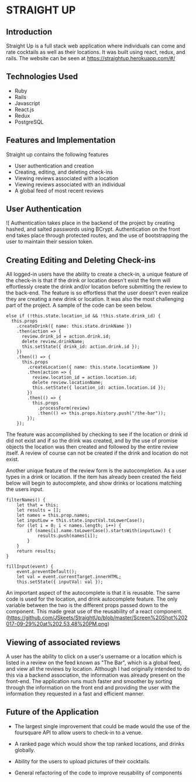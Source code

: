 # STRAIGHT UP


## Introduction
Straight Up is a full stack web application where individuals can come and rate cocktails as well as their locations. It was built using react, redux, and rails. The website can be seen at <https://straightup.herokuapp.com/#/>

## Technologies Used
* Ruby
* Rails
* Javascript
* React.js
* Redux
* PostgreSQL


## Features and Implementation
 Straight up contains the following features
 * User authentication and creation
 * Creating, editing, and deleting check-ins
 * Viewing reviews associated with a location
 * Viewing reviews associated with an individual
 * A global feed of most recent reviews

## User Authentication
![
  Authentication takes place in the backend of the project by creating hashed, and salted passwords using BCrypt. Authentication on the front end takes place through protected routes, and the use of bootstrapping the user to maintain their session token.

## Creating Editing and Deleting Check-ins
  All logged-in users have the ability to create a check-in, a unique feature of the check-in is that if the drink or location doesn't exist the form will effortlessly create the drink and/or location before submitting the review to the back-end. The feature is so effortless that the user doesn't even realize they are creating a new drink or location. It was also the most challenging part of the project. A sample of the code can be seen below.

    else if (!this.state.location_id && !this.state.drink_id) {
      this.props
        .createDrink({ name: this.state.drinkName })
        .then(action => {
          review.drink_id = action.drink.id;
          delete review.drinkName;
          this.setState({ drink_id: action.drink.id });
        })
        .then(() => {
          this.props
            .createLocation({ name: this.state.locationName })
            .then(action => {
              review.location_id = action.location.id;
              delete review.locationName;
              this.setState({ location_id: action.location.id });
            })
            .then(() => {
              this.props
                .processForm(review)
                .then(() => this.props.history.push("/the-bar"));
            });
        });

  The feature was accomplished by checking to see if the location or drink id did not exist and if so the drink was created, and by the use of promise objects the location was then created and followed by the entire review itself. A review of course can not be created if the drink and location do not exist.

  Another unique feature of the review form is the autocompletion. As a user types in a drink or location. If the item has already been created the field below will begin to autocomplete, and show drinks or locations matching the users input.

    filterNames() {
  		let that = this;
  		let results = [];
  		let names = this.prop.names;
  		let inputLow = this.state.inputVal.toLowerCase();
  		for (let i = 0; i < names.length; i++) {
  			if (names[i].name.toLowerCase().startsWith(inputLow)) {
  				results.push(names[i]);
  			}
  		}
  		return results;
  	}

	fillInput(event) {
		event.preventDefault();
		let val = event.currentTarget.innerHTML;
		this.setState({ inputVal: val });

  An important aspect of the autocomplete is that it is reusable. The same code is used for the location, and drink autocomplete feature. The only variable between the two is the different props passed down to the component. This made great use of the reusability of a react component.
 (https://github.com/JSkeets/StraightUp/blob/master/Screen%20Shot%202017-09-29%20at%202.53.48%20PM.png)

## Viewing of associated reviews
  A user has the ability to click on a user's username or a location which is listed in a review on the feed known as "The Bar", which is a global feed, and view all the reviews by location. Although I had originally intended to do this via a backend association, the information was already present on the front-end. The application runs much faster and smoother by sorting through the information on the front end and providing the user with the information they requested in a fast and efficient manner.


## Future of the Application
 * The largest single improvement that could be made would the use of the foursquare API to allow users to check-in to a venue.

 * A ranked page which would show the top ranked locations, and drinks globally.

 * Ability for the users to upload pictures of their cocktails.

 * General refactoring of the code to improve reusability of components
